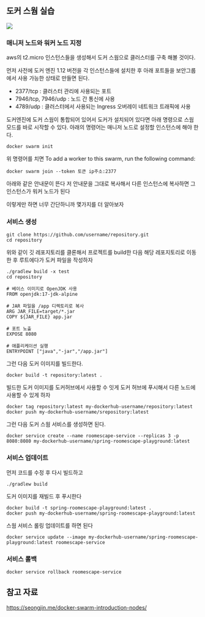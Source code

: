 ##  도커 스웜 실습
![](https://velog.velcdn.com/images/seongjae6751/post/aea6e0e8-e7e1-40cd-a1b6-ba34428d2012/image.png)

### 매니저 노드와 워커 노드 지정
aws의 t2.micro 인스턴스들을 생성해서 도커 스웜으로 클러스터를 구축 해볼 것이다.

먼저 사전에 도커 엔진 1.12 버전을 각 인스턴스들에 설치한 후 아래 포트들을 보안그룹에서 사용 가능한 상태로 만들면 된다.

* 2377/tcp : 클러스터 관리에 사용되는 포트
* 7946/tcp, 7946/udp : 노드 간 통신에 사용
* 4789/udp : 클러스터에서 사용되는 Ingress 오버레이 네트워크 트래픽에 사용

도커엔진에 도커 스웜이 통합되어 있어서 도커가 설치되어 있다면 아래 명령으로 스웜 모드를 바로 시작할 수 있다. 아래의 명령어는 매니저 노드로 설정할 인스턴스에 해야 한다.

``` 
docker swarm init
```
위 명령어를 치면
To add a worker to this swarm, run the following command:

```
docker swarm join --token 토큰 ip주소:2377
```
아래와 같은 안내문이 뜬다 저 안내문을 그대로 복사해서 다른 인스턴스에 복사하면 그 인스턴스가 워커 노드가 된다

이렇게만 하면 너무 간단하니까 몇가지를 더 알아보자

### 서비스 생성
```
git clone https://github.com/username/repository.git
cd repository
```
위와 같이 깃 레포지토리를 클론해서 프로젝트를 build한 다음 해당 레포지토리로 이동한 후 루트에다가 도커 파일을 작성하자

```
./gradlew build -x test
cd repository
```

``` Docker File 
# 베이스 이미지로 OpenJDK 사용
FROM openjdk:17-jdk-alpine

# JAR 파일을 /app 디렉토리로 복사
ARG JAR_FILE=target/*.jar
COPY ${JAR_FILE} app.jar

# 포트 노출
EXPOSE 8080

# 애플리케이션 실행
ENTRYPOINT ["java","-jar","/app.jar"]
```

그런 다음 도커 이미지를 빌드한다.
```
docker build -t repository:latest .
```

빌드한 도커 이미지를 도커허브에서 사용할 수 잇게 도커 허브에 푸시해서 다른 노드에 사용할 수 있게 하자
```
docker tag repository:latest my-dockerhub-username/repository:latest
docker push my-dockerhub-username/srepository:latest

```
그런 다음 도커 스웜 서비스를 생성하면 된다.
```
docker service create --name roomescape-service --replicas 3 -p 8080:8080 my-dockerhub-username/spring-roomescape-playground:latest
```

### 서비스 업데이트
먼저 코드를 수정 후 다시 빌드하고
```
./gradlew build
```

도커 이미지를 재빌드 후 푸시한다
```
docker build -t spring-roomescape-playground:latest .
docker push my-dockerhub-username/spring-roomescape-playground:latest
```

스웜 서비스 롤링 업데이트를 하면 된다
```
docker service update --image my-dockerhub-username/spring-roomescape-playground:latest roomescape-service
```

### 서비스 롤백
```
docker service rollback roomescape-service
```

## 참고 자료
https://seongjin.me/docker-swarm-introduction-nodes/
